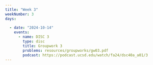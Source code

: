 ```yaml
---
title: "Week 3"
weekNumber: 3
days:
  
  - date: "2024-10-14"
    events:
      - name: DISC 3
        type: disc
        title: Groupwork 3
        problems: resources/groupworks/gw03.pdf
        podcast: https://podcast.ucsd.edu/watch/fa24/dsc40a_a01/3
---
```

